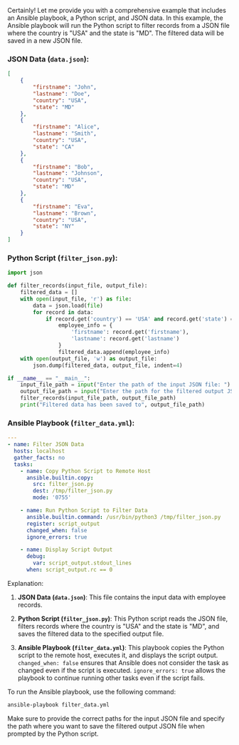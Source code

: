 Certainly! Let me provide you with a comprehensive example that includes an Ansible playbook, a Python script, and JSON data. In this example, the Ansible playbook will run the Python script to filter records from a JSON file where the country is "USA" and the state is "MD". The filtered data will be saved in a new JSON file. 

### JSON Data (`data.json`):

```json
[
    {
        "firstname": "John",
        "lastname": "Doe",
        "country": "USA",
        "state": "MD"
    },
    {
        "firstname": "Alice",
        "lastname": "Smith",
        "country": "USA",
        "state": "CA"
    },
    {
        "firstname": "Bob",
        "lastname": "Johnson",
        "country": "USA",
        "state": "MD"
    },
    {
        "firstname": "Eva",
        "lastname": "Brown",
        "country": "USA",
        "state": "NY"
    }
]
```

### Python Script (`filter_json.py`):

```python
import json

def filter_records(input_file, output_file):
    filtered_data = []
    with open(input_file, 'r') as file:
        data = json.load(file)
        for record in data:
            if record.get('country') == 'USA' and record.get('state') == 'MD':
                employee_info = {
                    'firstname': record.get('firstname'),
                    'lastname': record.get('lastname')
                }
                filtered_data.append(employee_info)
    with open(output_file, 'w') as output_file:
        json.dump(filtered_data, output_file, indent=4)

if __name__ == "__main__":
    input_file_path = input("Enter the path of the input JSON file: ")
    output_file_path = input("Enter the path for the filtered output JSON file: ")
    filter_records(input_file_path, output_file_path)
    print("Filtered data has been saved to", output_file_path)
```

### Ansible Playbook (`filter_data.yml`):

```yaml
---
- name: Filter JSON Data
  hosts: localhost
  gather_facts: no
  tasks:
    - name: Copy Python Script to Remote Host
      ansible.builtin.copy:
        src: filter_json.py
        dest: /tmp/filter_json.py
        mode: '0755'

    - name: Run Python Script to Filter Data
      ansible.builtin.command: /usr/bin/python3 /tmp/filter_json.py
      register: script_output
      changed_when: false
      ignore_errors: true

    - name: Display Script Output
      debug:
        var: script_output.stdout_lines
      when: script_output.rc == 0
```

Explanation:

1. **JSON Data (`data.json`)**: This file contains the input data with employee records.

2. **Python Script (`filter_json.py`)**: This Python script reads the JSON file, filters records where the country is "USA" and the state is "MD", and saves the filtered data to the specified output file.

3. **Ansible Playbook (`filter_data.yml`)**: This playbook copies the Python script to the remote host, executes it, and displays the script output. `changed_when: false` ensures that Ansible does not consider the task as changed even if the script is executed. `ignore_errors: true` allows the playbook to continue running other tasks even if the script fails.

To run the Ansible playbook, use the following command:

```bash
ansible-playbook filter_data.yml
```

Make sure to provide the correct paths for the input JSON file and specify the path where you want to save the filtered output JSON file when prompted by the Python script.
